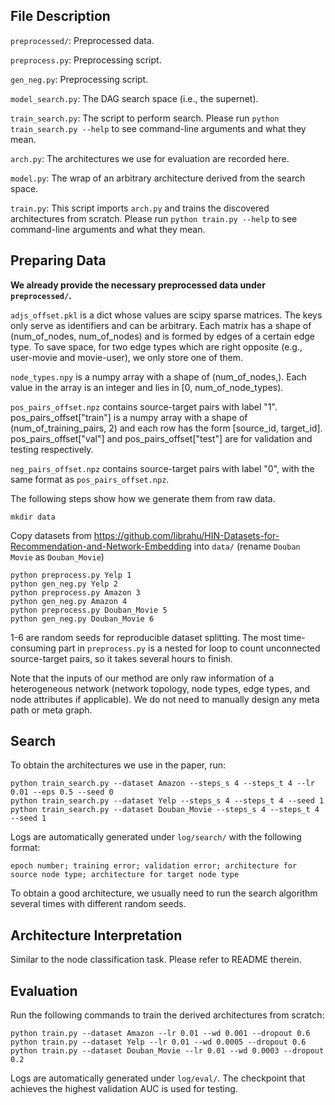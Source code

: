 ## File Description

`preprocessed/`: Preprocessed data.

`preprocess.py`: Preprocessing script.

`gen_neg.py`: Preprocessing script.

`model_search.py`: The DAG search space (i.e., the supernet).

`train_search.py`: The script to perform search. Please run `python train_search.py --help` to see command-line arguments and what they mean.

`arch.py`: The architectures we use for evaluation are recorded here.

`model.py`: The wrap of an arbitrary architecture derived from the search space.

`train.py`: This script imports `arch.py` and trains the discovered architectures from scratch. Please run `python train.py --help` to see command-line arguments and what they mean.

## Preparing Data

**We already provide the necessary preprocessed data under `preprocessed/`.** 

`adjs_offset.pkl` is a dict whose values are scipy sparse matrices. The keys only serve as identifiers and can be arbitrary. Each matrix has a shape of (num_of_nodes, num_of_nodes) and is formed by edges of a certain edge type. To save space, for two edge types which are right opposite (e.g., user-movie and movie-user), we only store one of them.

`node_types.npy` is a numpy array with a shape of (num_of_nodes,). Each value in the array is an integer and lies in [0, num_of_node_types).

`pos_pairs_offset.npz` contains source-target pairs with label "1". pos_pairs_offset["train"] is a numpy array with a shape of (num_of_training_pairs, 2) and each row has the form [source_id, target_id]. pos_pairs_offset["val"] and pos_pairs_offset["test"] are for validation and testing respectively.

`neg_pairs_offset.npz` contains source-target pairs with label "0", with the same format as `pos_pairs_offset.npz`.


The following steps show how we generate them from raw data.

```shell
mkdir data
```

Copy datasets from https://github.com/librahu/HIN-Datasets-for-Recommendation-and-Network-Embedding into `data/` (rename `Douban Movie` as `Douban_Movie`)

```shell
python preprocess.py Yelp 1
python gen_neg.py Yelp 2
python preprocess.py Amazon 3
python gen_neg.py Amazon 4
python preprocess.py Douban_Movie 5
python gen_neg.py Douban_Movie 6
```
1-6 are random seeds for reproducible dataset splitting. The most time-consuming part in `preprocess.py` is a nested for loop to count unconnected source-target pairs, so it takes several hours to finish.

Note that the inputs of our method are only raw information of a heterogeneous network (network topology, node types, edge types, and node attributes if applicable). We do not need to manually design any meta path or meta graph.

## Search

To obtain the architectures we use in the paper, run:

```shell
python train_search.py --dataset Amazon --steps_s 4 --steps_t 4 --lr 0.01 --eps 0.5 --seed 0
python train_search.py --dataset Yelp --steps_s 4 --steps_t 4 --seed 1
python train_search.py --dataset Douban_Movie --steps_s 4 --steps_t 4 --seed 1
```

Logs are automatically generated under `log/search/` with the following format: 

```
epoch number; training error; validation error; architecture for source node type; architecture for target node type
```

To obtain a good architecture, we usually need to run the search algorithm several times with different random seeds.

## Architecture Interpretation

Similar to the node classification task. Please refer to README therein.

## Evaluation

Run the following commands to train the derived architectures from scratch:

```shell
python train.py --dataset Amazon --lr 0.01 --wd 0.001 --dropout 0.6
python train.py --dataset Yelp --lr 0.01 --wd 0.0005 --dropout 0.6
python train.py --dataset Douban_Movie --lr 0.01 --wd 0.0003 --dropout 0.2
```

Logs are automatically generated under `log/eval/`. The checkpoint that achieves the highest validation AUC is used for testing.

